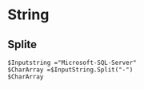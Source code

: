 # String 

## Splite

```shell
$Inputstring ="Microsoft-SQL-Server"
$CharArray =$InputString.Split("-")
$CharArray
```